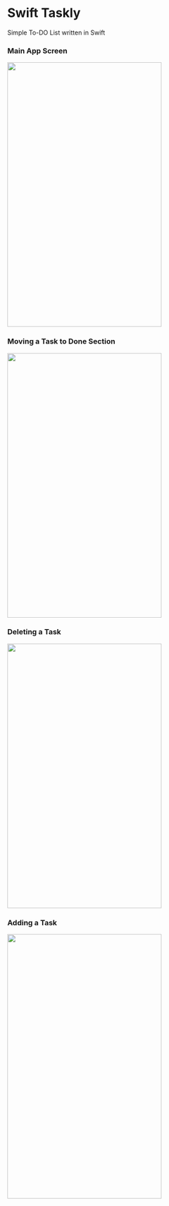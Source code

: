 # Swift Taskly

Simple To-DO List written in Swift

### Main App Screen

<a target='_blank'><img class='header-img' width=350px height=600px src='https://raw.githubusercontent.com/MtsRovari/Swift-Taskly/master/Taskly/System/Assets.xcassets/app_screenshot.png' /></a>

### Moving a Task to Done Section

<a target='_blank'><img class='header-img' width=350px height=600px src='https://raw.githubusercontent.com/MtsRovari/Swift-Taskly/master/Taskly/System/Assets.xcassets/move_to_done.png' /></a>

### Deleting a Task

<a target='_blank'><img class='header-img' width=350px height=600px src='https://github.com/MtsRovari/Swift-Taskly/blob/master/Taskly/System/Assets.xcassets/delete_task.png?raw=true' /></a>

### Adding a Task

<a target='_blank'><img class='header-img' width=350px height=600px src='https://github.com/MtsRovari/Swift-Taskly/blob/master/Taskly/System/Assets.xcassets/add_a_task.png?raw=true' /></a>

